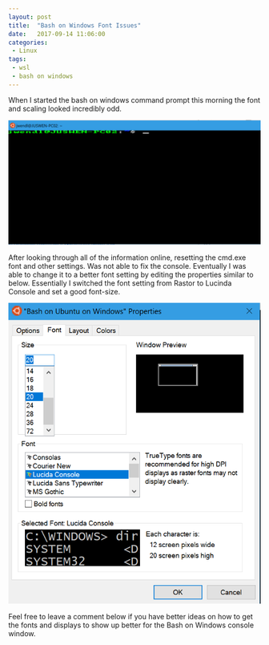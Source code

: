```yaml
---
layout: post
title:  "Bash on Windows Font Issues"
date:   2017-09-14 11:06:00
categories:
 - Linux
tags:
 - wsl
 - bash on windows
---
```


When I started the bash on windows command prompt this morning the font and scaling looked incredibly odd.
&shy;

![Bash on Winndows Bad Font](/images/BashOnWindowsBadFontSetting.png)

After looking through all of the information online, resetting the cmd.exe font and other settings. Was not able to fix the console. Eventually I was able to change it to a better font setting by editing the properties similar to below. Essentially I switched the font setting from Rastor to Lucinda Console and set a good font-size.

![Bash on Winndows Good Font](/images/BashOnWindowsFontSettings.png)

Feel free to leave a comment below if you have better ideas on how to get the fonts and displays to show up better for the Bash on Windows console window.